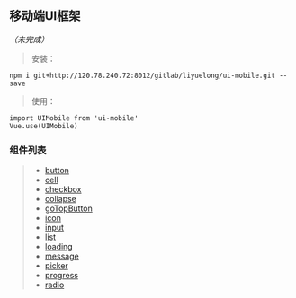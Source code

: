 ## 移动端UI框架 
*（未完成）*

> 安装：
```
npm i git+http://120.78.240.72:8012/gitlab/liyuelong/ui-mobile.git --save
```

> 使用：
```
import UIMobile from 'ui-mobile'
Vue.use(UIMobile)
```

### 组件列表
>- [button](./doc/button.md)
>- [cell](./doc/cell.md)
>- [checkbox](./doc/checkbox.md)
>- [collapse](./doc/collapse.md)
>- [goTopButton](./doc/goTopButton.md)
>- [icon](./doc/icon.md)
>- [input](./doc/input.md)
>- [list](./doc/list.md)
>- [loading](./doc/loading.md)
>- [message](./doc/message.md)
>- [picker](./doc/picker.md)
>- [progress](./doc/progress.md)
>- [radio](./doc/radio.md)

